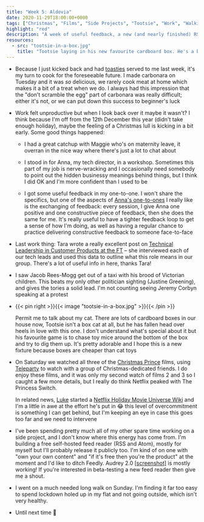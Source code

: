 ```yaml
---
title: "Week 5: Aldovia"
date: 2020-11-29T18:00:00+0000
tags: ["Christmas", "Films", "Side Projects", "Tootsie", "Work", "Walking", "Christmas Films", "The Princess Switch", "Audrey", "RSS", "Toasties"]
highlight: "red"
description: "A week of useful feedback, a new (and nearly finished) RSS reader, three research trips to Aldovia, and a box-obsessed cat."
resources:
  - src: "tootsie-in-a-box.jpg"
    title: "Tootsie laying in his new favourite cardboard box. He's a black and white cat, with a very distinctive moustache. A discarded toy mouse is laying beside him"
---
```


  * Because I just kicked back and had [toasties](/weeknotes/4/) served to me last week, it's my turn to cook for the foreseeable future. I made carbonara on Tuesday and it was _so_ delicious, we rarely cook meat at home which makes it a bit of a treat when we do. I always had this impression that the "don't scramble the egg" part of carbonara was really difficult; either it's not, or we can put down this success to beginner's luck

  * Work felt unproductive but when I look back over it maybe it wasn't? I think because I'm off from the 12th December this year (didn't take enough holiday), maybe the feeling of a Christmas lull is kicking in a bit early. Some good things happened:
  
    * I had a great catchup with Maggie who's on maternity leave, it overran in the nice way where there's just a lot to chat about

    * I stood in for Anna, my tech director, in a workshop. Sometimes this part of my job is nerve-wracking and I occasionally need somebody to point out the hidden businessy meanings behind things, but I think I did OK and I'm more confident than I used to be

    * I got some useful feedback in my one-to-one. I won't share the specifics, but one of the aspects of [Anna's one-to-ones](https://www.annashipman.co.uk/jfdi/line-management-questions.html) I really like is the exchanging of feedback: every session, I give Anna one positive and one constructive piece of feedback, then she does the same for me. It's really useful to have a tighter feedback loop to get a sense of how I'm doing, as well as having a regular chance to practice delivering constructive feedback to someone face-to-face
  
  * Last work thing: Tara wrote a really excellent post on [Technical Leadership in Customer Products at the FT](https://medium.com/ft-product-technology/technical-leadership-in-customer-products-cec00bf983bd) – she interviewed each of our tech leads and used this data to outline what this role means in our group. There's a lot of useful info in here, thanks Tara!

  * I saw Jacob Rees-Mogg get out of a taxi with his brood of Victorian children. This beats my only other politician sighting (Justine Greening), and gives the tories a solid lead. I'm not counting seeing Jeremy Corbyn speaking at a protest

  * {{< pin right >}}{{< image "tootsie-in-a-box.jpg" >}}{{< /pin >}}
  
     Permit me to talk about my cat. There are lots of cardboard boxes in our house now, Tootsie isn't a box cat at all, but he has fallen head over heels in love with this one. I don't understand what's special about it but his favourite game is to chase toy mice around the bottom of the box and try to dig them up. It's pretty adorable and I hope this is a new fixture because boxes are cheaper than cat toys

  * On Saturday we watched all three of the [Christmas Prince](https://en.wikipedia.org/wiki/A_Christmas_Prince) films, using [Teleparty](https://www.netflixparty.com/) to watch with a group of Christmas-dedicated friends. I do enjoy these films, and it was only my second watch of films 2 and 3 so I caught a few more details, but I really do think Netflix peaked with The Princess Switch.

    In related news, [Luke](https://twitter.com/lucas42) started a [Netflix Holiday Movie Universe Wiki](https://netflix-holiday-movie-universe.fandom.com/) and I'm a little in awe at the effort he's put in :joy: this level of overcommitment is something I can get behind, but I'm keeping an eye in case this goes too far and we need to intervene

  * I've been spending pretty much all of my other spare time working on a side project, and I don't know where this energy has come from. I'm building a free self-hosted feed reader (RSS and Atom), mostly for myself but I'll probably release it publicly too. I'm kind of on one with "own your own content" and "if it's free then you're the product" at the moment and I'd like to ditch Feedly. Audrey 2.0 [[screenshot]](/weeknotes/5/audrey-screenshot.png) is mostly working! If you're interested in beta-testing a new feed reader then give me a shout.

  * I went on a much needed long walk on Sunday. I'm finding it far too easy to spend lockdown holed up in my flat and not going outside, which isn't very healthy.

  * Until next time :wave:
